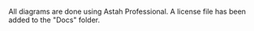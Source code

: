 All diagrams are done using Astah Professional.
A license file has been added to the "Docs" folder.
